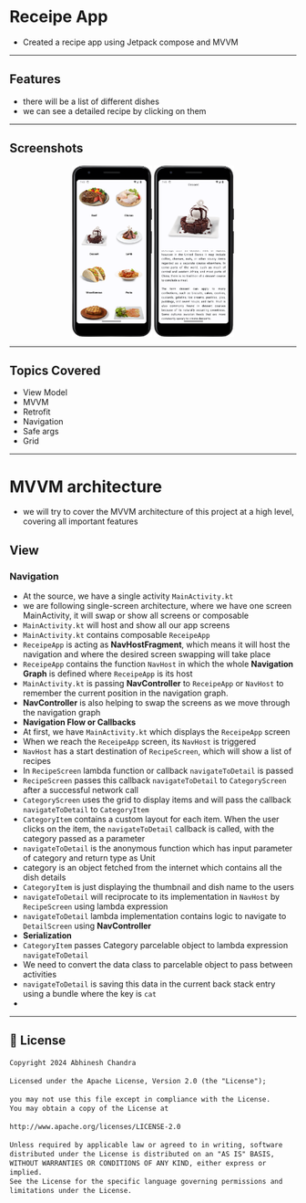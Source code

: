 # Receipe App
- Created a recipe app using Jetpack compose and MVVM
---
## Features
- there will be a list of different dishes
- we can see a detailed recipe by clicking on them
---
## Screenshots
<p align="center">
<img src = "https://raw.githubusercontent.com/abhineshchandra1234/MyReceipeApp/master/app/src/main/res/drawable/screenshots/Screenshot_20240711_194410.png" height=300px/>
  <img src = "https://raw.githubusercontent.com/abhineshchandra1234/MyReceipeApp/master/app/src/main/res/drawable/screenshots/Screenshot_20240711_194509.png" height=300px/>
</p>

---
## Topics Covered
- View Model
- MVVM
- Retrofit
- Navigation
- Safe args
- Grid
---
# MVVM architecture
- we will try to cover the MVVM architecture of this project at a high level, covering all important features
## View
### Navigation 
- At the source, we have a single activity `MainActivity.kt`
- we are following single-screen architecture, where we have one screen MainActivity, it will swap or show all screens or composable
- `MainActivity.kt` will host and show all our app screens
- `MainActivity.kt` contains composable `ReceipeApp`
- `ReceipeApp` is acting as **NavHostFragment**, which means it will host the navigation and where the desired screen swapping will take place
- `ReceipeApp` contains the function `NavHost` in which the whole **Navigation Graph** is defined where `ReceipeApp` is its host
- `MainActivity.kt` is passing **NavController** to `ReceipeApp` or `NavHost` to remember the current position in the navigation graph.
- **NavController** is also helping to swap the screens as we move through the navigation graph
- **Navigation Flow or Callbacks**
- At first, we have `MainActivity.kt` which displays the `ReceipeApp` screen
- When we reach the `ReceipeApp` screen, its `NavHost` is triggered
- `NavHost` has a start destination of `RecipeScreen`, which will show a list of recipes
- In `RecipeScreen` lambda function or callback `navigateToDetail` is passed
- `RecipeScreen` passes this callback `navigateToDetail` to `CategoryScreen` after a successful network call
- `CategoryScreen` uses the grid to display items and will pass the callback `navigateToDetail` to `CategoryItem`
- `CategoryItem` contains a custom layout for each item. When the user clicks on the item, the `navigateToDetail` callback is called, with the category passed as a parameter
- `navigateToDetail` is the anonymous function which has input parameter of category and return type as Unit
- category is an object fetched from the internet which contains all the dish details
- `CategoryItem` is just displaying the thumbnail and dish name to the users
- `navigateToDetail` will reciprocate to its implementation in `NavHost` by `RecipeScreen` using lambda expression
- `navigateToDetail` lambda implementation contains logic to navigate to `DetailScreen` using **NavController**
- **Serialization**
- `CategoryItem` passes Category parcelable object to lambda expression `navigateToDetail`
- We need to convert the data class to parcelable object to pass between activities
- `navigateToDetail` is saving this data in the current back stack entry using a bundle where the key is `cat`
- 
---
## 📝 License
```
Copyright 2024 Abhinesh Chandra

Licensed under the Apache License, Version 2.0 (the "License");

you may not use this file except in compliance with the License.
You may obtain a copy of the License at

http://www.apache.org/licenses/LICENSE-2.0

Unless required by applicable law or agreed to in writing, software
distributed under the License is distributed on an "AS IS" BASIS,
WITHOUT WARRANTIES OR CONDITIONS OF ANY KIND, either express or implied.
See the License for the specific language governing permissions and
limitations under the License.
```

